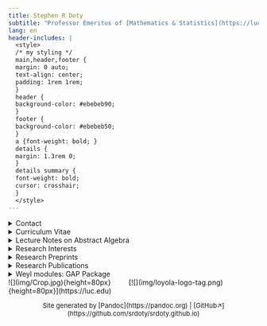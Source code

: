 ```yaml
---
title: Stephen R Doty
subtitle: "Professor Emeritus of [Mathematics & Statistics](https://luc.edu/math), [Computer Science](https://luc.edu/cs)"
lang: en
header-includes: |
  <style>
  /* my styling */
  main,header,footer {
  margin: 0 auto;
  text-align: center;
  padding: 1rem 1rem;
  }
  header {
  background-color: #ebebeb90;
  }
  footer {
  background-color: #ebebeb50;
  }
  a {font-weight: bold; }
  details {
  margin: 1.3rem 0;
  }
  details summary {
  font-weight: bold;
  cursor: crosshair;
  }
  </style>
---
```



<main>
<!--
The following style sets up a left aligned div. The point is that
it is nested within an exclosing centered environment, so I end up
with a centered -- yet left justified -- list of items.
-->
<div style="display: inline-block; text-align: left;">

<details>
<summary>Contact</summary>

- **Email:** doty AT math DOT luc DOT edu, sdoty AT luc DOT edu

- **Mailing address:** 
  <address>
  Department of Mathematics and Statistics, Loyola University Chicago,
  Chicago, IL 60660 USA
  </address> (Anything important should be sent by email)

</details>


<details>
<summary>Curriculum Vitae</summary>

- **Currently:** Professor Emeritus, Loyola University Chicago
- **1994-2020:** Professor, Loyola University Chicago
- **1987-1994:** Assistant and Associate Professor, Loyola University Chicago
- **1985-1987:** Kenna Assistant Professor, University of Note Dame
- **1982-1985:** Acting Assistant Professor, University of Washington
- **1982:** PhD, Mathematics, University of Notre Dame (Advisor: W J Wong)

</details>


<details>
<summary>Lecture Notes on Abstract Algebra</summary>
*Lecture Notes in Abstract Algebra* is a textbook for a
 first undergraduate course in abstract algebra. It is free and open
 source.

Here is the [PDF file](abstract-alg.pdf).

The book is published under a Creative Commons (CC BY 4.0)
[license](https://creativecommons.org/licenses/by/4.0),
which means that you can distribute, remix, adapt, and build upon the
material for any purpose, even commercially, as long as you give
appropriate credit, provide a link to the license, and indicate if
changes were made.

This book is open source, which means that the \LaTeX\ source code is
freely available on the author's GitHub page, at
[github.com/srdoty/AbstractAlgebraBook](https://github.com/srdoty/AbstractAlgebraBook).

</details>


<details>
<summary>Research Interests</summary>
I'm interested in algebraic
[representation theory](https://en.wikipedia.org/wiki/Representation_theory),
including for instance representations of:

- algebraic groups
- finite-dimensional algebras
- groups of Lie type
- Lie algebras
- quantum groups.

Some specialized topics of interest include:

- Schur-Weyl duality
- Schur algebras
- Hecke algebras
- quasihereditary algebras
- cellular algebras
- diagram algebras
- quantized enveloping algebras.
</details>



<details>
<summary>Research Preprints</summary>

My preprints on the [arXiv](https://arxiv.org/a/doty_s_1).

</details>


<details>
<summary>Research Publications</summary>

- [HTML list](pubs/pubs.html)
- [Errata](pubs/errata.pdf)
- [ORCID](https://orcid.org/0000-0003-3927-3009) page
- [Google Scholar](https://scholar.google.com/citations?user=t-PZ_dEAAAAJ&hl=en)
  page
- [Math Reviews](https://mathscinet-ams-org.flagship.luc.edu/mathscinet/search/publications.html?pg1=INDI&s1=59395)
  (login required)
- [zbMATH Open](https://zbmath.org/authors/?q=doty%2C+stephen-r)

</details>




<details>
<summary>Weyl modules: GAP Package</summary>

A [GAP](https://www.gap-system.org/) package supporting computations with Weyl modules and simple modules for a given simply-connected simple algebraic group in positive characteristic. The package computes simple characters, decomposition numbers, and structural information. The package also has some (limited) support for Schur algebras and symmetric groups.
The latest version is **Version 2.1**.

- Latest release: [package website](WeylModulesNew)

- Version 2.0: [GitHub](https://github.com/srdoty/WeylModulesNew/releases/tag/v2.0)

- Version 1.1: [GAP-files](weyl/version_1.1/weylmod.zip), [User-manual](weyl/version_1.1/manual.pdf) (bug fix; manual didn't change)

- Version 1.0: [GAP-files](weyl/version_1.0/weylmod.zip), [User-manual](weyl/version_1.0/manual.pdf)

- Version 0.5: [GAP-files](weyl/version_0.5/weylmod.zip), [User-manual](weyl/version_0.5/manual.pdf)

**Instructions for Versions before 2.0 only!**

To try the software, download the GAP-files (a zip archive) and unpack it somewhere. It should unpack into three files (weyl.g, weylmod.gd, and weylmod.gi).  From the same folder where you unpacked those files, initiate GAP by typing:

    $ gap weyl.g

in a command shell. This will load the package into GAP's memory, and you should now be able to test the commands. Alternatively, you can start a GAP session as usual and then load the package by typing the GAP command:

    gap> Read( "weyl.g" );

if you initiated the GAP session from the same folder containing the file "weyl.g".  If not, you will need to tell GAP what path to use or specify a pathname on the Read command (and perhaps edit the file "weyl.g" to contain correct pathnames as well).

Please report any problems.
</details>

</div>
</main>


<footer>
<span>
![](img/Crop.jpg){height=80px}
</span>
<span style="padding: 0 0 0 2rem;">
[![](img/loyola-logo-tag.png){height=80px}](https://luc.edu)
</span>
</footer>

<!--afterword-->
<p style="text-align: center; font-size: small;">
Site generated by [Pandoc](https://pandoc.org) |
[GitHub&nearr;](https://github.com/srdoty/srdoty.github.io)
</p>


